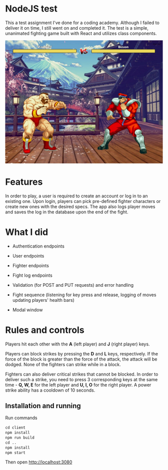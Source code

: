# NodeJS test

This a test assignment I've done for a coding academy. Although I failed to deliver it on time, I still went on and completed it.
The test is a simple, unanimated fighting game built with React and utilizes class components.

![Screenshot of the fight](/assets/screenshot.jpeg)

# Features

In order to play, a user is required to create an account or log in to an existing one.
Upon login, players can pick pre-defined fighter characters or create new ones with the desired specs.
The app also logs player moves and saves the log in the database upon the end of the fight.

# What I did

- Authentication endpoints
- User endpoints
- Fighter endpoints
- Fight log endpoints
- Validation (for POST and PUT requests) and error handling

- Fight sequence (listening for key press and release, logging of moves updating players' health bars)
- Modal window

# Rules and controls

Players hit each other with the **A** (left player) and **J** (right player) keys.

Players can block strikes by pressing the **D** and **L** keys, respectively. If the force of the block is greater than the force of the attack, the attack will be dodged.
None of the fighters can strike while in a block.

Fighters can also deliver critical strikes that cannot be blocked. In order to deliver such a strike, you need to press 3 corresponding keys at the same time - **Q, W, E** for the left player and **U, I, O** for the right player.
A power strike ability has a cooldown of 10 seconds.

## Installation and running

Run commands

```
cd client
npm install
npm run build
cd ..
npm install
npm start
```

Then open [http://localhost:3080](http://localhost:3080)
